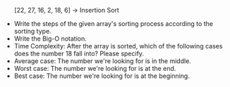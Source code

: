<div>
        <ul>

<p color="yellow">[22, 27, 16, 2, 18, 6] -> Insertion Sort</p>

<li>Write the steps of the given array's sorting process according to the sorting type.
<li>Write the Big-O notation.
<li>Time Complexity: After the array is sorted, which of the following cases does the number 18 fall into? Please specify.
<li>Average case: The number we're looking for is in the middle. </li>
<li>Worst case: The number we're looking for is at the end.</li>
<li>Best case: The number we're looking for is at the beginning.</li>
        </ul>
 </div>

